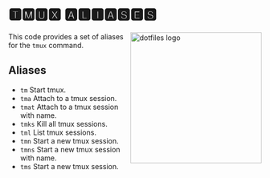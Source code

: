 # 🆃🅼🆄🆇 🅰🅻🅸🅰🆂🅴🆂

<!-- markdownlint-disable MD033 MD041 -->

<img src="https://kura.pro/dotfiles/v2/images/logos/dotfiles.svg"
alt="dotfiles logo" width="261" align="right" />

<!-- markdownlint-enable MD033 MD041 -->

This code provides a set of aliases for the `tmux` command.

## Aliases

- `tm` Start tmux.
- `tma` Attach to a tmux session.
- `tmat` Attach to a tmux session with name.
- `tmks` Kill all tmux sessions.
- `tml` List tmux sessions.
- `tmn` Start a new tmux session.
- `tmns` Start a new tmux session with name.
- `tms` Start a new tmux session.
